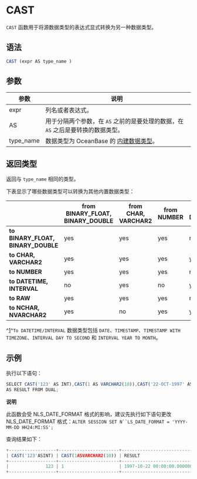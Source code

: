 CAST 
=========================



`CAST` 函数用于将源数据类型的表达式显式转换为另一种数据类型。

语法 
--------------

```javascript
CAST (expr AS type_name )
```



参数 
--------------



|    参数     |                                    说明                                    |
|-----------|--------------------------------------------------------------------------|
| expr      | 列名或者表达式。                                                                 |
| AS        | 用于分隔两个参数，在 `AS` 之前的是要处理的数据，在 `AS` 之后是要转换的数据类型。                           |
| type_name | 数据类型为 OceanBase 的 [内建数据类型](../../../../11.sql-reference-oracle-mode/3.basic-elements-1/1.built-in-data-types/1.overview-of-built-in-data-types.md)。 |



返回类型 
----------------

返回与 `type_name` 相同的类型。

下表显示了哪些数据类型可以转换为其他内置数据类型：


|                                    | **from BINARY_FLOAT, BINARY_DOUBLE** | **from CHAR, VARCHAR2** | **from NUMBER** | ^[1]()^ **from DATETIME/INTERVAL** | **from RAW** | **from NCHAR, NVARCHAR2** |
|------------------------------------|--------------------------------------|-------------------------|-----------------|----------------------------------------------------|--------------|---------------------------|
| **to BINARY_FLOAT, BINARY_DOUBLE** | yes                                  | yes                     | yes             | no                                                 | no           | yes                       |
| **to CHAR, VARCHAR2**              | yes                                  | yes                     | yes             | yes                                                | yes          | no                        |
| **to NUMBER**                      | yes                                  | yes                     | yes             | no                                                 | no           | yes                       |
| **to DATETIME, INTERVAL**          | no                                   | yes                     | no              | yes                                                | no           | no                        |
| **to RAW**                         | yes                                  | yes                     | yes             | no                                                 | yes          | no                        |
| **to NCHAR, NVARCHAR2**            | yes                                  | no                      | yes             | yes                                                | yes          | yes                       |



^[1]()^`To DATETIME/INTERVAL` 数据类型包括 `DATE`、`TIMESTAMP`、`TIMESTAMP WITH TIMEZONE`、`INTERVAL DAY TO SECOND` 和 `INTERVAL YEAR TO MONTH`。

示例 
--------------

执行以下语句：

```javascript
SELECT CAST('123' AS INT),CAST(1 AS VARCHAR2(10)),CAST('22-OCT-1997' AS TIMESTAMP WITH LOCAL TIME ZONE)
AS RESULT FROM DUAL;
```


**说明**



此函数会受 NLS_DATE_FORMAT 格式的影响，建议先执行如下语句更改 NLS_DATE_FORMAT 格式：`ALTER SESSION SET N``LS_DATE_FORMAT = 'YYYY-MM-DD HH24:MI:SS';`

查询结果如下：

```javascript
+------------------+-----------------------+----------------------------+
| CAST('123'ASINT) | CAST(1ASVARCHAR2(10)) | RESULT                     |
+------------------+-----------------------+----------------------------+
|              123 | 1                     | 1997-10-22 00:00:00.000000 |
+------------------+-----------------------+----------------------------+
```


